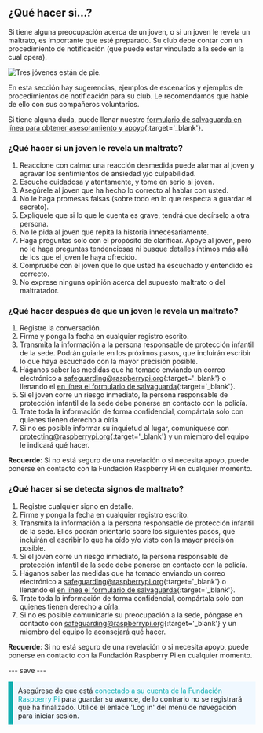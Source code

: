## ¿Qué hacer si…?

Si tiene alguna preocupación acerca de un joven, o si un joven le revela un maltrato, es importante que esté preparado. Su club debe contar con un procedimiento de notificación (que puede estar vinculado a la sede en la cual opera).

![Tres jóvenes están de pie.](images/8-Diverse-Mix-2.png)

En esta sección hay sugerencias, ejemplos de escenarios y ejemplos de procedimientos de notificación para su club. Le recomendamos que hable de ello con sus compañeros voluntarios.

Si tiene alguna duda, puede llenar nuestro [formulario de salvaguarda en línea para obtener asesoramiento y apoyo](https://form.raspberrypi.org/f/safeguarding-concern-form){:target='_blank'}.

### ¿Qué hacer si un joven le revela un maltrato?

1. Reaccione con calma: una reacción desmedida puede alarmar al joven y agravar los sentimientos de ansiedad y/o culpabilidad.
1. Escuche cuidadosa y atentamente, y tome en serio al joven.
1. Asegúrele al joven que ha hecho lo correcto al hablar con usted.
1. No le haga promesas falsas (sobre todo en lo que respecta a guardar el secreto).
1. Explíquele que si lo que le cuenta es grave, tendrá que decírselo a otra persona.
1. No le pida al joven que repita la historia innecesariamente.
1. Haga preguntas solo con el propósito de clarificar. Apoye al joven, pero no le haga preguntas tendenciosas ni busque detalles íntimos más allá de los que el joven le haya ofrecido.
1. Compruebe con el joven que lo que usted ha escuchado y entendido es correcto.
1. No exprese ninguna opinión acerca del supuesto maltrato o del maltratador.

### ¿Qué hacer después de que un joven le revela un maltrato?

1. Registre la conversación.
1. Firme y ponga la fecha en cualquier registro escrito.
1. Transmita la información a la persona responsable de protección infantil de la sede. Podrán guiarle en los próximos pasos, que incluirán escribir lo que haya escuchado con la mayor precisión posible.
1. Háganos saber las medidas que ha tomado enviando un correo electrónico a [safeguarding@raspberrypi.org](mailto:safeguarding@raspberrypi.org){:target='_blank'} o llenando el [en línea el formulario de salvaguarda](https://form.raspberrypi.org/f/safeguarding-concern-form){:target='_blank'}.
1. Si el joven corre un riesgo inmediato, la persona responsable de protección infantil de la sede debe ponerse en contacto con la policía.
1. Trate toda la información de forma confidencial, compártala solo con quienes tienen derecho a oírla.
1. Si no es posible informar su inquietud al lugar, comuníquese con [protecting@raspberrypi.org](mailto:safeguarding@raspberrypi.org){:target='_blank'} y un miembro del equipo le indicará qué hacer.

**Recuerde**: Si no está seguro de una revelación o si necesita apoyo, puede ponerse en contacto con la Fundación Raspberry Pi en cualquier momento.

### ¿Qué hacer si se detecta signos de maltrato?

1. Registre cualquier signo en detalle.
1. Firme y ponga la fecha en cualquier registro escrito.
1. Transmita la información a la persona responsable de protección infantil de la sede. Ellos podrán orientarlo sobre los siguientes pasos, que incluirán el escribir lo que ha oído y/o visto con la mayor precisión posible.
1. Si el joven corre un riesgo inmediato, la persona responsable de protección infantil de la sede debe ponerse en contacto con la policía.
1. Háganos saber las medidas que ha tomado enviando un correo electrónico a [safeguarding@raspberrypi.org](mailto:safeguarding@raspberrypi.org){:target='_blank'} o llenando el [en línea el formulario de salvaguarda](https://form.raspberrypi.org/f/safeguarding-concern-form){:target='_blank'}.
1. Trate toda la información de forma confidencial, compártala solo con quienes tienen derecho a oírla.
1. Si no es posible comunicarle su preocupación a la sede, póngase en contacto con [safeguarding@raspberrypi.org](mailto:safeguarding@raspberrypi.org){:target='_blank'} y un miembro del equipo le aconsejará qué hacer.

**Recuerde**: Si no está seguro de una revelación o si necesita apoyo, puede ponerse en contacto con la Fundación Raspberry Pi en cualquier momento.

--- save ---

<p style="border-left: solid; border-width:10px; border-color: #0faeb0; background-color: aliceblue; padding: 10px;">
Asegúrese de que está <span style="color: #0faeb0">conectado a su cuenta de la Fundación Raspberry Pi</span> para guardar su avance, de lo contrario no se registrará que ha finalizado. Utilice el enlace 'Log in' del menú de navegación para iniciar sesión.
</p>
